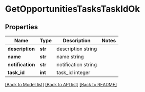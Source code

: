 # GetOpportunitiesTasksTaskIdOk

## Properties
Name | Type | Description | Notes
------------ | ------------- | ------------- | -------------
**description** | **str** | description string | 
**name** | **str** | name string | 
**notification** | **str** | notification string | 
**task_id** | **int** | task_id integer | 

[[Back to Model list]](../README.md#documentation-for-models) [[Back to API list]](../README.md#documentation-for-api-endpoints) [[Back to README]](../README.md)


